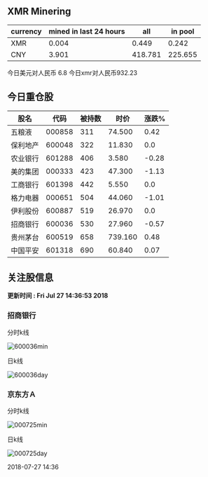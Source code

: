 ## XMR Minering

|currency|mined in last 24 hours|all|in pool|
|---|---|---|---|
|XMR|0.004|0.449|0.242|
|CNY|3.901|418.781|225.655|

今日美元对人民币 6.8	今日xmr对人民币932.23


## 今日重仓股 

|股名|代码|被持数|时价|涨跌%|
|---|---|---|---|---|
|五粮液|000858|311|74.500|0.42|
|保利地产|600048|322|11.830|0.0|
|农业银行|601288|406|3.580|-0.28|
|美的集团|000333|423|47.300|-1.13|
|工商银行|601398|442|5.550|0.0|
|格力电器|000651|504|44.060|-1.01|
|伊利股份|600887|519|26.970|0.0|
|招商银行|600036|530|27.960|-0.57|
|贵州茅台|600519|658|739.160|0.48|
|中国平安|601318|690|60.840|0.07|

## 关注股信息
**更新时间 : Fri Jul 27 14:36:53 2018**
### 招商银行 
分时k线

![600036min](http://image.sinajs.cn/newchart/min/n/sh600036.gif)

日k线

![600036day](http://image.sinajs.cn/newchart/daily/n/sh600036.gif)

### 京东方Ａ 
分时k线

![000725min](http://image.sinajs.cn/newchart/min/n/sz000725.gif)

日k线

![000725day](http://image.sinajs.cn/newchart/daily/n/sz000725.gif)

2018-07-27 14:36